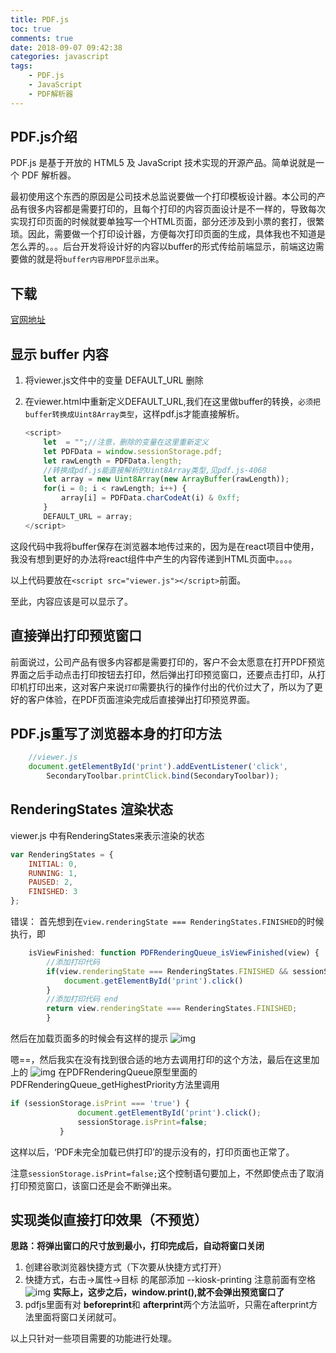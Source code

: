 ```yaml
---
title: PDF.js
toc: true
comments: true
date: 2018-09-07 09:42:38
categories: javascript
tags: 
    - PDF.js 
    - JavaScript 
    - PDF解析器
---
```

## PDF.js介绍

PDF.js 是基于开放的 HTML5 及 JavaScript 技术实现的开源产品。简单说就是一个 PDF 解析器。

最初使用这个东西的原因是公司技术总监说要做一个打印模板设计器。本公司的产品有很多内容都是需要打印的，且每个打印的内容页面设计是不一样的，导致每次实现打印页面的时候就要单独写一个HTML页面，部分还涉及到小票的套打，很繁琐。因此，需要做一个打印设计器，方便每次打印页面的生成，具体我也不知道是怎么弄的。。。后台开发将设计好的内容以buffer的形式传给前端显示，前端这边需要做的就是将`buffer内容用PDF显示出来`。

## 下载

[官网地址](http://mozilla.github.io/pdf.js/)

## 显示 buffer 内容

1. 将viewer.js文件中的变量 DEFAULT_URL 删除
2. 在viewer.html中重新定义DEFAULT_URL,我们在这里做buffer的转换，`必须把buffer转换成Uint8Array类型`，这样pdf.js才能直接解析。

    ```js
    <script>
        let  = "";//注意，删除的变量在这里重新定义
        let PDFData = window.sessionStorage.pdf;
        let rawLength = PDFData.length;
        //转换成pdf.js能直接解析的Uint8Array类型,见pdf.js-4068
        let array = new Uint8Array(new ArrayBuffer(rawLength));
        for(i = 0; i < rawLength; i++) {
            array[i] = PDFData.charCodeAt(i) & 0xff;
        }
        DEFAULT_URL = array;
    </script>
    ```

这段代码中我将buffer保存在浏览器本地传过来的，因为是在react项目中使用，我没有想到更好的办法将react组件中产生的内容传递到HTML页面中。。。。

以上代码要放在`<script src="viewer.js"></script>`前面。

至此，内容应该是可以显示了。

## 直接弹出打印预览窗口

前面说过，公司产品有很多内容都是需要打印的，客户不会太愿意在打开PDF预览界面之后手动点击打印按钮去打印，然后弹出打印预览窗口，还要点击打印，从打印机打印出来，这对客户来说`打印`需要执行的操作付出的代价过大了，所以为了更好的客户体验，在PDF页面渲染完成后直接弹出打印预览界面。

## PDF.js重写了浏览器本身的打印方法

```js
    //viewer.js
    document.getElementById('print').addEventListener('click',
        SecondaryToolbar.printClick.bind(SecondaryToolbar));
```

## RenderingStates 渲染状态

viewer.js 中有RenderingStates来表示渲染的状态

```js
var RenderingStates = {
    INITIAL: 0,
    RUNNING: 1,
    PAUSED: 2,
    FINISHED: 3
};
```

错误：
    首先想到在`view.renderingState === RenderingStates.FINISHED`的时候执行，即

```js
    isViewFinished: function PDFRenderingQueue_isViewFinished(view) {
        //添加打印代码
        if(view.renderingState === RenderingStates.FINISHED && sessionStorage.isPrint === 'true'){
            document.getElementById('print').click()
        }
        //添加打印代码 end
        return view.renderingState === RenderingStates.FINISHED;
        }
```

然后在加载页面多的时候会有这样的提示
![img](http://pe5s1kztp.bkt.clouddn.com/images/PDF%E8%AD%A6%E5%91%8A.jpg "PDF未完全加载已供打印")

嗯==，然后我实在没有找到很合适的地方去调用打印的这个方法，最后在这里加上的
![img](/images/PDFRenderingQueue_getHighestPriority里面点击打印.jpg)
在PDFRenderingQueue原型里面的PDFRenderingQueue_getHighestPriority方法里调用

 ```js
 if (sessionStorage.isPrint === 'true') {
                document.getElementById('print').click();
                sessionStorage.isPrint=false;
            }
```

这样以后，‘PDF未完全加载已供打印’的提示没有的，打印页面也正常了。

注意`sessionStorage.isPrint=false;`这个控制语句要加上，不然即使点击了取消打印预览窗口，该窗口还是会不断弹出来。

## 实现类似直接打印效果（不预览）

 **思路：将弹出窗口的尺寸放到最小，打印完成后，自动将窗口关闭**
1. 创建谷歌浏览器快捷方式（下次要从快捷方式打开）
2. 快捷方式，右击->属性->目标 的尾部添加  --kiosk-printing 注意前面有空格 ![img](/images/add--kiosk-printing.png)
 **实际上，这步之后，window.print(),就不会弹出预览窗口了**
3. pdfjs里面有对 **beforeprint**和 **afterprint**两个方法监听，只需在afterprint方法里面将窗口关闭就可。

以上只针对一些项目需要的功能进行处理。
